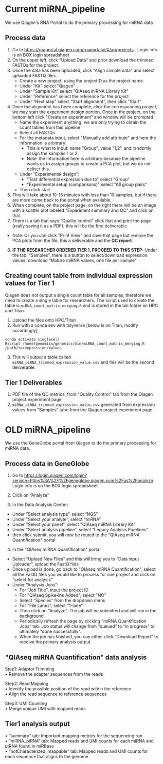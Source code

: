 # Current miRNA_pipeline
We use Qiagen's RNA Portal to do the primary processing for miRNA data

## Process data
1. Go to https://rnaportal.qiagen.com/rnaportalui/#/ap/projects . Login info is on BOX login spreadsheet
2. On the upper left, click "Upload Data" and prior download the trimmed FASTQs for the project.
3. Once the data has been uploaded, click "Align sample data" and select uploaded FASTQ files.
   - Create a new project, using the projectID as the project name.
   - Under "Kit" select "Qiagen"
   - Under "Sample Kit" select "QIAseq miRNA Library Kit"
   - Under "Reference" select the reference for the project
   - Under "Next step" select "Start alignment", then click "Start"
4. Once the alignment has been complete, click the corresponding project, we may start the experiment design portion. Once in the project, on the bottom left click "Create an experiment" and window will be prompted.
   - Name the experiment anything, we are only trying to obtain the count tables from this pipeline
   - Select all FASTQs
   - For the metadata input, select "Manually add attribute" and here the information is arbitrary.
     - This is what to input: name "Group", value "1,2", and randomly assign the samples 1 or 2.
     - Note: the information here is arbitrary because the pipeline wants us to assign groups to create a PCA plot, but we do not deliver this.
   - Under "Experimental design":
     - "Test differential expression due to" select "Group"
     - "Experimental setup (comparisons)" select "All group pairs"
   - Then click start
5. This will take about 10-15 minutes with less than 10 samples, but if there are more come back to the portal when available.
6.  When complete, on the project page, on the right there will be an image with a scatter plot labeled "Experiment summary and QC" and click on that.
7.  There is a tab that says "Quality control" click that and print the page (really saving it as a PDF), this will be the first deliverable.
   - Note: Or you can click "Print View" and save that page but remove the PCA plots from the file, this a deliverable and the **QC report**.
8. **IF THE RESEARCHER ORDERED TIER 1, PROCEED TO THIS STEP:** Under the tab, "Samples", there is a button to select/download expression values, download "Mature miRNA values, one file per sample"

## Creating count table from individual expression values for Tier 1
Qiagen does not output a single count table for all samples, therefore we need to create a single table for researchers. The script used to create the table is `miRNA_count_matrix_merging.R` and is stored in the bin folder on HPC and Titan.

1. Upload the files onto HPC/Titan
2. Run with a conda env with tidyverse [below is on Titan, modify accordingly]
```
conda activate singlecell
Rscript /home/genomics/genomics/bin/miRNA_count_matrix_merging.R /path/to/expression/values
```
3. This will output a table called `miRNA_piRNA_trimmed_expression_value.csv` and this will be the second deliverable.

## Tier 1 Deliverables
1. PDF file of the QC metrics, from "Quality Control" tab from the Qiagen project experiment page
2. `miRNA_piRNA_trimmed_expression_value.csv` generated from expression values from "Samples" tabe from the Qiagen project experiment page






# OLD miRNA_pipeline  
We use the GeneGlobe portal from Qiagen to do the primary processing for miRNA data. 

## Process data in GeneGlobe
1. Go to https://login.qiagen.com/login?service=https%3A%2F%2Fgeneglobe.qiagen.com%2Fus%2Fanalyze. Login info is on the BOX login spreadsheet

2. Click on “Analyze”
 
3. In the Data Analysis Center:
- Under “Select analysis type”, select “NGS” 
- Under "Select your analyte", select “miRNA”
- Under "Select your panel", select "QIAseq miRNA Library Kit"
- Under "Select analysis pipeline", select "Legacy Analysis Pipelines"
- then click submit, you will now be routed to the "QIAseq miRNA Quantification" portal
     
4. In the "QIAseq miRNA Quantification" portal:
- Select “Upload New Files” and this will bring you to “Data Input Uploader”, upload the FastQ files 
- Once upload is done, go back to "QIAseq miRNA Quantification", select all the FastQ files you would like to process for one project and click on "select for analysis"
- Under “Analysis Jobs”:
     - For "Job Title", input the project ID
     - For "QIAseq Spike-ins Added", select "NO"
     - Select “Species” from the dropdown menu
     - For "File Lanes", select "1-lane" 
     - Then click on "Analyze". The job will be submitted and will run in the background
     - Periodically refresh the page by clicking “miRNA Quantification Jobs” tab. Job status will change from “queued” to
          “in progress” to ultimately “done successfully”.   
     - When the job has finished, you can either click “Download Report” to receive the primary analysis output.

## "QIAseq miRNA Quantification" data analysis   
Step1: Adaptor Trimming  
  • Remove the adapter sequences from the reads  

Step2: Read Mapping  
  • Identify the possible position of the read within the reference  
  • Align the read sequence to reference sequences  

Step3: UMI Counting  
  • Merge unique UMI with mapped reads  
  

## Tier1 analysis output  
• “summary” tab: Important mapping metrics for the sequencing run  
• “miRNA_piRNA” tab: Mapped reads and UMI counts for each miRNA and piRNA found in miRBase  
• “notCharacterized_mappable” tab: Mapped reads and UMI counts for each sequence that aligns to the genome  
